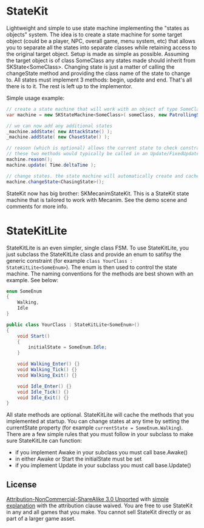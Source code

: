 StateKit
====

Lightweight and simple to use state machine implementing the "states as objects" system. The idea is to create a state machine for some target object (could be a player, NPC, overall game, menu system, etc) that allows you to separate all the states into separate classes while retaining access to the original target object. Setup is made as simple as
possible. Assuming the target object is of class SomeClass any states made should inherit from SKState&lt;SomeClass>. Changing state is just a matter of calling the changeState method and providing the class name of the state to change to. All states must implement 3 methods: begin, update and end. That's all there is to it. The rest is left up to the implementor.

Simple usage example:

``` csharp
// create a state machine that will work with an object of type SomeClass as the focus with an initial state of PatrollingState
var machine = new SKStateMachine<SomeClass>( someClass, new PatrollingState() );

// we can now add any additional states
_machine.addState( new AttackState() );
_machine.addState( new ChaseState() );

// reason (which is optional) allows the current state to check constraints and change state if desired then updates the state machine
// these two methods would typically be called in an Update/FixedUpdate of an object
machine.reason();
machine.update( Time.deltaTime );

// change states. the state machine will automatically create and cache an instance of the class (in this case ChasingState)
machine.changeState<ChasingState>();
```


StateKit now has big brother: SKMecanimStateKit. This is a StateKit state machine that is tailored to work with Mecanim. See the demo scene and comments for more info.



StateKitLite
====

StateKitLite is an even simpler, single class FSM. To use StateKitLite, you just subclass the StateKitLite class and provide an enum to satifsy the generic constraint (for example `class YourClass : StateKitLite<SomeEnum>`). The enum is then used to control the state machine. The naming conventions for the methods are best shown with an example. See below:

``` csharp
enum SomeEnum
{
	Walking,
	Idle
}

public class YourClass : StateKitLite<SomeEnum>()
{
	void Start()
	{
		initialState = SomeEnum.Idle;
	}

	void Walking_Enter() {}
	void Walking_Tick() {}
	void Walking_Exit() {}

	void Idle_Enter() {}
	void Idle_Tick() {}
	void Idle_Exit() {}
}
```


All state methods are optional. StateKitLite will cache the methods that you implemented at startup. You can change states at any time by setting the currentState property (for example `currentState = SomeEnum.Walking`). There are a few simple rules that you must follow in your subclass to make sure StateKitLite can function:

- if you implement Awake in your subclass you must call base.Awake()
- in either Awake or Start the initialState must be set
- if you implement Update in your subclass you must call base.Update()



License
-----

[Attribution-NonCommercial-ShareAlike 3.0 Unported](http://creativecommons.org/licenses/by-nc-sa/3.0/legalcode) with [simple explanation](http://creativecommons.org/licenses/by-nc-sa/3.0/deed.en_US) with the attribution clause waived. You are free to use StateKit in any and all games that you make. You cannot sell StateKit directly or as part of a larger game asset.
